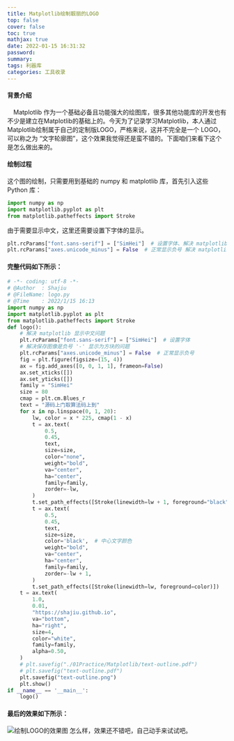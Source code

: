 ```yaml
---
title: Matplotlib绘制靓丽的LOGO
top: false
cover: false
toc: true
mathjax: true
date: 2022-01-15 16:31:32
password:
summary:
tags: 利器库
categories: 工具收录
---
```

#### 背景介绍
&emsp;Matplotlib 作为一个基础必备且功能强大的绘图库，很多其他功能库的开发也有不少是建立在Matplotlib的基础上的。今天为了记录学习Matplotlib，本人通过Matplotlib绘制属于自己的定制版LOGO，严格来说，这并不完全是一个 LOGO，可以称之为 “文字轮廓图”，这个效果我觉得还是蛮不错的。下面咱们来看下这个是怎么做出来的。
#### 绘制过程
这个图的绘制，只需要用到基础的 numpy 和 matplotlib 库，首先引入这些 Python 库：
``` Python
import numpy as np
import matplotlib.pyplot as plt
from matplotlib.patheffects import Stroke
 ```
由于需要显示中文，这里还需要设置下字体的显示。
``` python
plt.rcParams["font.sans-serif"] = ["SimHei"]  # 设置字体、解决 matplotlib 显示中文问题
plt.rcParams["axes.unicode_minus"] = False  # 正常显示负号 解决 matplotlib 显示中文问题、解决保存图像是负号 '-' 显示为方块的问题
   ```
#### 完整代码如下所示：
``` Python
# -*- coding: utf-8 -*-
# @Author  : Shajiu
# @FileName: logo.py
# @Time    : 2022/1/15 16:13
import numpy as np
import matplotlib.pyplot as plt
from matplotlib.patheffects import Stroke
def logo():
    # 解决 matplotlib 显示中文问题
    plt.rcParams["font.sans-serif"] = ["SimHei"]  # 设置字体
    # 解决保存图像是负号 '-' 显示为方块的问题
    plt.rcParams["axes.unicode_minus"] = False  # 正常显示负号
    fig = plt.figure(figsize=(15, 4))
    ax = fig.add_axes([0, 0, 1, 1], frameon=False)
    ax.set_xticks([])
    ax.set_yticks([])
    family = "SimHei"
    size = 80
    cmap = plt.cm.Blues_r
    text = "源码上门取算法码上到"
    for x in np.linspace(0, 1, 20):
        lw, color = x * 225, cmap(1 - x)
        t = ax.text(
            0.5,
            0.45,
            text,
            size=size,
            color="none",
            weight="bold",
            va="center",
            ha="center",
            family=family,
            zorder=-lw,
        )
        t.set_path_effects([Stroke(linewidth=lw + 1, foreground="black")])
        t = ax.text(
            0.5,
            0.45,
            text,
            size=size,
            color='black',  # 中心文字颜色
            weight="bold",
            va="center",
            ha="center",
            family=family,
            zorder=-lw + 1,
        )
        t.set_path_effects([Stroke(linewidth=lw, foreground=color)])
    t = ax.text(
        1.0,
        0.01,
        "https://shajiu.github.io",
        va="bottom",
        ha="right",
        size=4,
        color="white",
        family=family,
        alpha=0.50,
    )
    # plt.savefig("./01Practice/Matplotlib/text-outline.pdf")
    # plt.savefig("text-outline.pdf")
    plt.savefig("text-outline.png")
    plt.show()
if __name__ == '__main__':
    logo()
  ```
#### 最后的效果如下所示：
![绘制LOGO的效果图](https://s3.bmp.ovh/imgs/2022/01/c002de4369b1e371.png)
怎么样，效果还不错吧，自己动手来试试吧。
